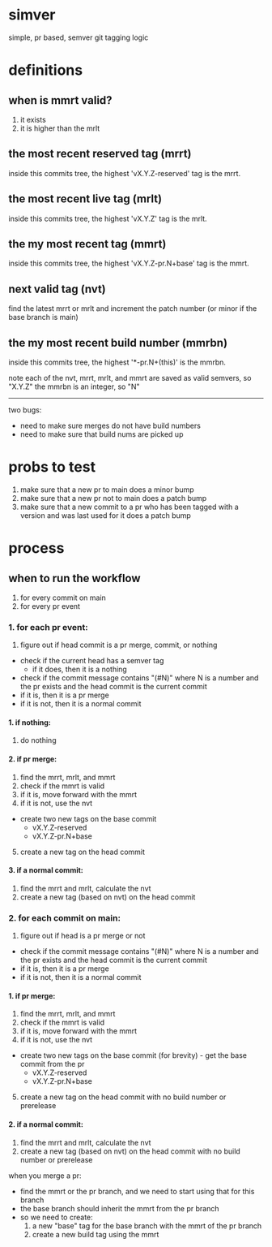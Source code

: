 # simver
simple, pr based, semver git tagging logic


# definitions

## when is mmrt valid?
1. it exists
2. it is higher than the mrlt


## the most recent reserved tag (mrrt)

inside this commits tree, the highest 'vX.Y.Z-reserved' tag is the mrrt.


## the most recent live tag (mrlt)

inside this commits tree, the highest 'vX.Y.Z' tag is the mrlt.

## the my most recent tag (mmrt)

inside this commits tree, the highest 'vX.Y.Z-pr.N+base' tag is the mmrt.

## next valid tag (nvt)

find the latest mrrt or mrlt and increment the patch number (or minor if the base branch is main)

## the my most recent build number (mmrbn)

inside this commits tree, the highest '*-pr.N+(this)' is the mmrbn.

note each of the nvt, mrrt, mrlt, and mmrt are saved as valid semvers, so "X.Y.Z"
the mmrbn is an integer, so "N"

------------

two bugs:
- need to make sure merges do not have build numbers
- need to make sure that build nums are picked up

# probs to test
1. make sure that a new pr to main does a minor bump
2. make sure that a new pr not to main does a patch bump
3. make sure that a new commit to a pr who has been tagged with a version and was last used for it does a patch bump


# process

## when to run the workflow
1. for every commit on main
2. for every pr event

### 1. for each pr event:
1. figure out if head commit is a pr merge, commit, or nothing
 - check if the current head has a semver tag
    - if it does, then it is a nothing
 - check if the commit message contains "(#N)" where N is a number and the pr exists and the head commit is the current commit
 - if it is, then it is a pr merge
 - if it is not, then it is a normal commit

#### 1. if nothing:
1. do nothing

#### 2. if pr merge:
1. find the mrrt, mrlt, and mmrt
2. check if the mmrt is valid
3. if it is, move forward with the mmrt
4. if it is not, use the nvt
 - create two new tags on the base commit
    - vX.Y.Z-reserved
    - vX.Y.Z-pr.N+base
5. create a new tag on the head commit

#### 3. if a normal commit:
1. find the mrrt and mrlt, calculate the nvt
2. create a new tag (based on nvt) on the head commit

### 2. for each commit on main:
1. figure out if head is a pr merge or not
 - check if the commit message contains "(#N)" where N is a number and the pr exists and the head commit is the current commit
 - if it is, then it is a pr merge
 - if it is not, then it is a normal commit

#### 1. if pr merge:
1. find the mrrt, mrlt, and mmrt
2. check if the mmrt is valid
3. if it is, move forward with the mmrt
4. if it is not, use the nvt
 - create two new tags on the base commit (for brevity) - get the base commit from the pr
    - vX.Y.Z-reserved
    - vX.Y.Z-pr.N+base
5. create a new tag on the head commit with no build number or prerelease

#### 2. if a normal commit:
1. find the mrrt and mrlt, calculate the nvt
2. create a new tag (based on nvt) on the head commit with no build number or prerelease

when you merge a pr:
- find the mmrt or the pr branch, and we need to start using that for this branch
- the base branch should inherit the mmrt from the pr branch
- so we need to create:
	1. a new "base" tag for the base branch with the mmrt of the pr branch
	2. create a new build tag using the mmrt

